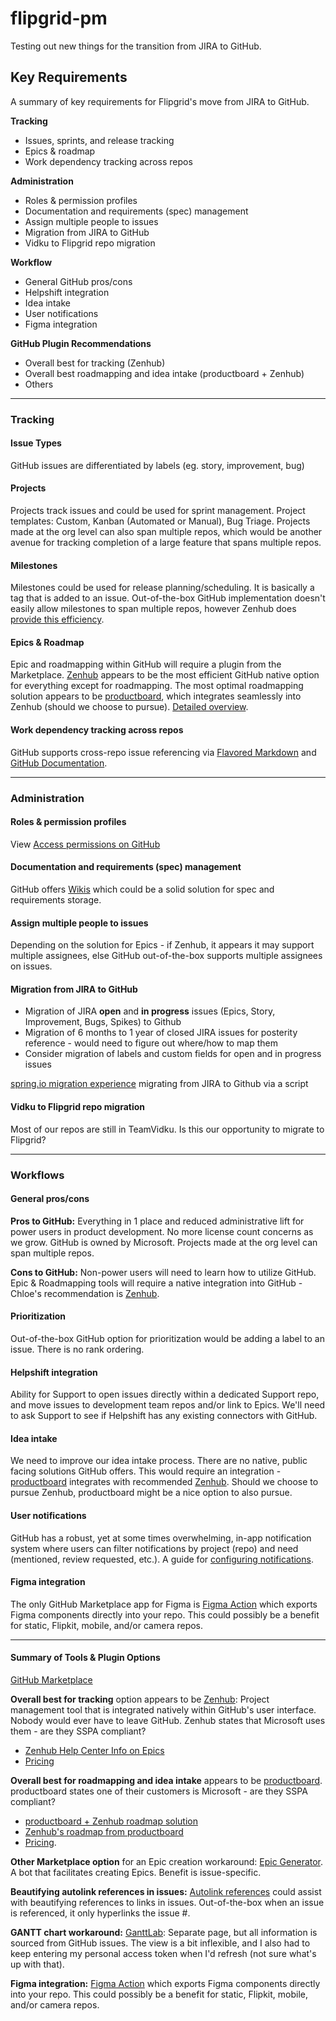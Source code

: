 # flipgrid-pm
Testing out new things for the transition from JIRA to GitHub.


## Key Requirements
A summary of key requirements for Flipgrid's move from JIRA to GitHub. 

**Tracking**
- Issues, sprints, and release tracking
- Epics & roadmap
- Work dependency tracking across repos

**Administration**
- Roles & permission profiles
- Documentation and requirements (spec) management
- Assign multiple people to issues
- Migration from JIRA to GitHub
- Vidku to Flipgrid repo migration

**Workflow**
- General GitHub pros/cons
- Helpshift integration
- Idea intake
- User notifications
- Figma integration 

**GitHub Plugin Recommendations**
- Overall best for tracking (Zenhub)
- Overall best roadmapping and idea intake (productboard + Zenhub)
- Others


***

### Tracking
#### Issue Types
GitHub issues are differentiated by labels (eg. story, improvement, bug)  


#### Projects
Projects track issues and could be used for sprint management. Project templates: Custom, Kanban (Automated or Manual), Bug Triage. Projects made at the org level can also span multiple repos, which would be another avenue for tracking completion of a large feature that spans multiple repos.  


#### Milestones
Milestones could be used for release planning/scheduling. It is basically a tag that is added to an issue. Out-of-the-box GitHub implementation doesn't easily allow milestones to span multiple repos, however Zenhub does [provide this efficiency](https://help.zenhub.com/support/solutions/articles/43000010361-create-edit-close-cross-repo-milestones#:~:text=As%20long%20as%20the%20above,be%20selected%20in%20the%20dropdown).  


#### Epics & Roadmap 
Epic and roadmapping within GitHub will require a plugin from the Marketplace. [Zenhub](https://www.zenhub.com/) appears to be the most efficient GitHub native option for everything except for roadmapping. The most optimal roadmapping solution appears to be [productboard](https://www.productboard.com/), which integrates seamlessly into Zenhub (should we choose to pursue). [Detailed overview](https://thedigitalprojectmanager-com.cdn.ampproject.org/v/s/thedigitalprojectmanager.com/zenhub-overview/amp/?_gsa=1&amp_js_v=0.1).  


#### Work dependency tracking across repos
GitHub supports cross-repo issue referencing via [Flavored Markdown](https://docs.github.com/en/github/writing-on-github/autolinked-references-and-urls) and [GitHub Documentation](https://docs.github.com/en/github/managing-your-work-on-github/linking-a-pull-request-to-an-issue).  


***

### Administration
#### Roles & permission profiles 
View [Access  permissions on GitHub](https://docs.github.com/en/github/getting-started-with-github/access-permissions-on-github#organization-accounts)  


#### Documentation and requirements (spec) management 
GitHub offers [Wikis](https://docs.github.com/en/github/building-a-strong-community/about-wikis) which could be a solid solution for spec and requirements storage.  


#### Assign multiple people to issues 
Depending on the solution for Epics - if Zenhub, it appears it may support multiple assignees, else GitHub out-of-the-box supports multiple assignees on issues.  


#### Migration from JIRA to GitHub
- Migration of JIRA **open** and **in progress** issues (Epics, Story, Improvement, Bugs, Spikes) to Github
- Migration of 6 months to 1 year of closed JIRA issues for posterity reference - would need to figure out where/how to map them
- Consider migration of labels and custom fields for open and in progress issues

[spring.io migration experience](https://spring.io/blog/2019/01/15/spring-framework-s-migration-from-jira-to-github-issues) migrating from JIRA to Github via a script  


#### Vidku to Flipgrid repo migration 
Most of our repos are still in TeamVidku. Is this our opportunity to migrate to Flipgrid?  

***

### Workflows
#### General pros/cons
**Pros to GitHub:** Everything in 1 place and reduced administrative lift for power users in product development. No more license count concerns as we grow. GitHub is owned by Microsoft. Projects made at the org level can span multiple repos.  

**Cons to GitHub:** Non-power users will need to learn how to  utilize GitHub. Epic & Roadmapping tools will require a native integration into GitHub - Chloe's recommendation is [Zenhub](https://www.zenhub.com/).  


#### Prioritization
Out-of-the-box GitHub option for prioritization would be adding a label to an issue. There is no rank ordering.  


#### Helpshift integration
Ability for Support to open issues directly within a dedicated Support repo, and move issues to development team repos and/or link to Epics. We'll need to ask Support to see if Helpshift has any existing connectors with GitHub.  


#### Idea intake
We need to improve our idea intake process. There are no native, public facing solutions GitHub offers. This would require an integration - [productboard](https://www.productboard.com/) integrates with recommended [Zenhub](https://www.zenhub.com/). Should we choose to pursue Zenhub, productboard might be a nice option to also pursue.  


#### User notifications
GitHub has a robust, yet at some times overwhelming, in-app notification system where users can filter notifications by project (repo) and need (mentioned, review requested, etc.). A guide for [configuring notifications](https://docs.github.com/en/github/managing-subscriptions-and-notifications-on-github/configuring-notifications).  


#### Figma integration
The only GitHub Marketplace app for Figma is [Figma Action](https://github.com/marketplace/actions/figma-action) which exports Figma components directly into your repo. This could possibly be a benefit for static, Flipkit, mobile, and/or camera repos.  

***

#### Summary of Tools & Plugin Options
[GitHub Marketplace](https://github.com/marketplace)

**Overall best for tracking** option appears to be [Zenhub](https://github.com/marketplace/zenhub): Project management tool that is integrated natively within GitHub's user interface. Nobody would ever have to leave GitHub. Zenhub states that Microsoft uses them - are they SSPA compliant?
- [Zenhub Help Center Info on Epics](https://help.zenhub.com/support/solutions/articles/43000010341-an-intro-to-zenhub-epics)
- [Pricing](https://www.zenhub.com/pricing)  


**Overall best for roadmapping and idea intake** appears to be [productboard](https://www.productboard.com/). productboard states one of their customers is Microsoft - are they SSPA compliant? 
- [productboard + Zenhub roadmap solution](https://help.zenhub.com/support/solutions/43000042876)  
- [Zenhub's roadmap from productboard](https://portal.productboard.com/zenhub/1-zenhub-s-roadmap/tabs/1-launched)
- [Pricing](https://www.productboard.com/pricing/).  


**Other Marketplace option** for an Epic creation workaround: [Epic Generator](https://github.com/apps/epic-generator). A bot that facilitates creating Epics. Benefit is issue-specific.  

**Beautifying autolink references in issues:** [Autolink references](https://docs.github.com/en/github/administering-a-repository/configuring-autolinks-to-reference-external-resources) could assist with beautifying references to links in issues. Out-of-the-box when an issue is referenced, it only hyperlinks the issue #.  

**GANTT chart workaround:** [GanttLab](https://www.ganttlab.com/): Separate page, but all information is sourced from GitHub issues. The view is a bit inflexible, and I also had to keep entering my personal access token when I'd refresh (not sure what's up with that).  

**Figma integration:** [Figma Action](https://github.com/marketplace/actions/figma-action) which exports Figma components directly into your repo. This could possibly be a benefit for static, Flipkit, mobile, and/or camera repos.  